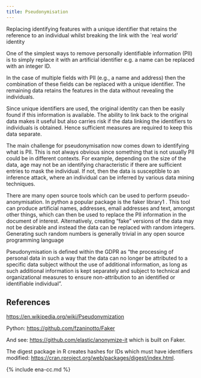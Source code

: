 ```yaml
---
title: Pseudonymisation
---
```


Replacing identifying features with a unique identifier that retains the reference to an individual whilst breaking the link with the `real world’ identity

One of the simplest ways to remove personally identifiable information (PII) is to simply replace it with an artificial identifier e.g. a name can be replaced with an integer ID.

In the case of multiple fields with PII (e.g., a name and address) then the combination of these fields can be replaced with a unique identifier. The remaining data retains the features in the data without revealing the individuals.

Since unique identifiers are used, the original identity can then be easily found if this information is available. The ability to link back to the original data makes it useful but also carries risk if the data linking the identifiers to individuals is obtained. Hence sufficient measures are required to keep this data separate.

The main challenge for pseudonymisation now comes down to identifying what is PII. This is not always obvious since something that is not usually PII could be in different contexts. For example, depending on the size of the data, age may not be an identifying characteristic if there are sufficient entries to mask the individual. If not, then the data is susceptible to an inference attack, where an individual can be inferred by various data mining techniques.

There are many open source tools which can be used to perform pseudo-anonymisation. In python a popular package is the faker library1 . This tool can produce artificial names, addresses, email addresses and text, amongst other things, which can then be used to replace the PII information in the document of interest. Alternatively, creating “fake” versions of the data may not be desirable and instead the data can be replaced with random integers. Generating such random numbers is generally trivial in any open source programming language

Pseudonymisation is defined within the GDPR as “the processing of personal data in such a way
that the data can no longer be attributed to a specific data subject without the use of
additional information, as long as such additional information is kept separately and subject to
technical and organizational measures to ensure non-attribution to an identified or identifiable
individual”.

## References

<https://en.wikipedia.org/wiki/Pseudonymization>

Python: <https://github.com/fzaninotto/Faker> 

And see: <https://github.com/elastic/anonymize-it> which is built on Faker. 

The digest package in R creates hashes for IDs which must have identifiers modified: <https://cran.rproject.org/web/packages/digest/index.html>.

{% include ena-cc.md %}